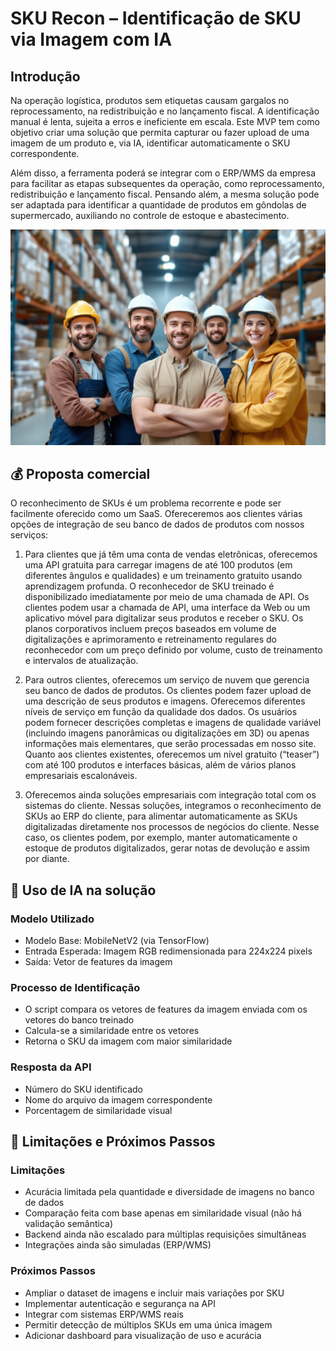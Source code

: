 # SKU Recon – Identificação de SKU via Imagem com IA

## Introdução

Na operação logística, produtos sem etiquetas causam gargalos no reprocessamento, na redistribuição e no lançamento fiscal. A identificação manual é lenta, sujeita a erros e ineficiente em escala. Este MVP tem como objetivo criar uma solução que permita capturar ou fazer upload de uma imagem de um produto e, via IA, identificar automaticamente o SKU correspondente.

Além disso, a ferramenta poderá se integrar com o ERP/WMS da empresa para facilitar as etapas subsequentes da operação, como reprocessamento, redistribuição e lançamento fiscal. Pensando além, a mesma solução pode ser adaptada para identificar a quantidade de produtos em gôndolas de supermercado, auxiliando no controle de estoque e abastecimento.

![Resultado](happy.png "Optional title")

## 💰 Proposta comercial

O reconhecimento de SKUs é um problema recorrente e pode ser facilmente oferecido como um SaaS. Ofereceremos aos clientes várias opções de integração de seu banco de dados de produtos com nossos serviços:

1) Para clientes que já têm uma conta de vendas eletrônicas, oferecemos uma API gratuita para carregar imagens de até 100 produtos (em diferentes ângulos e qualidades) e um treinamento gratuito usando aprendizagem profunda. O reconhecedor de SKU treinado é disponibilizado imediatamente por meio de uma chamada de API. Os clientes podem usar a chamada de API, uma interface da Web ou um aplicativo móvel para digitalizar seus produtos e receber o SKU. Os planos corporativos incluem preços baseados em volume de digitalizações e aprimoramento e retreinamento regulares do reconhecedor com um preço definido por volume, custo de treinamento e intervalos de atualização.

2) Para outros clientes, oferecemos um serviço de nuvem que gerencia seu banco de dados de produtos. Os clientes podem fazer upload de uma descrição de seus produtos e imagens. Oferecemos diferentes níveis de serviço em função da qualidade dos dados. Os usuários podem fornecer descrições completas e imagens de qualidade variável (incluindo imagens panorâmicas ou digitalizações em 3D) ou apenas informações mais elementares, que serão processadas em nosso site.  Quanto aos clientes existentes, oferecemos um nível gratuito (“teaser”) com até 100 produtos e interfaces básicas, além de vários planos empresariais escalonáveis.

3) Oferecemos ainda soluções empresariais com integração total com os sistemas do cliente. Nessas soluções, integramos o reconhecimento de SKUs ao ERP do cliente, para alimentar automaticamente as SKUs digitalizadas diretamente nos processos de negócios do cliente. Nesse caso, os clientes podem, por exemplo, manter automaticamente o estoque de produtos digitalizados, gerar notas de devolução e assim por diante.

## 🧠 Uso de IA na solução

### Modelo Utilizado

- Modelo Base: MobileNetV2 (via TensorFlow)
- Entrada Esperada: Imagem RGB redimensionada para 224x224 pixels
- Saída: Vetor de features da imagem

### Processo de Identificação

- O script compara os vetores de features da imagem enviada com os vetores do banco treinado
- Calcula-se a similaridade entre os vetores
- Retorna o SKU da imagem com maior similaridade

### Resposta da API

- Número do SKU identificado
- Nome do arquivo da imagem correspondente
- Porcentagem de similaridade visual

## 🚧 Limitações e Próximos Passos

### Limitações

- Acurácia limitada pela quantidade e diversidade de imagens no banco de dados
- Comparação feita com base apenas em similaridade visual (não há validação semântica)
- Backend ainda não escalado para múltiplas requisições simultâneas
- Integrações ainda são simuladas (ERP/WMS)

### Próximos Passos

- Ampliar o dataset de imagens e incluir mais variações por SKU
- Implementar autenticação e segurança na API
- Integrar com sistemas ERP/WMS reais
- Permitir detecção de múltiplos SKUs em uma única imagem
- Adicionar dashboard para visualização de uso e acurácia
